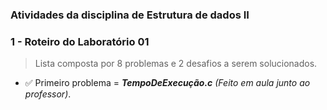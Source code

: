 ### **Atividades da disciplina de Estrutura de dados II**

### **1 - Roteiro do Laboratório 01**
 
 >  Lista composta por 8 problemas e 2 desafios a serem solucionados.

- :white_check_mark: Primeiro problema = ***TempoDeExecução.c*** *(Feito em aula junto ao professor)*.

 
